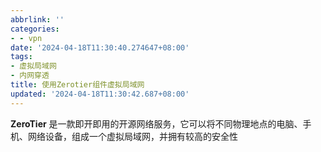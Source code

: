 ```yaml
---
abbrlink: ''
categories:
- - vpn
date: '2024-04-18T11:30:40.274647+08:00'
tags:
- 虚拟局域网
- 内网穿透
title: 使用Zerotier组件虚拟局域网
updated: '2024-04-18T11:30:42.687+08:00'
---
```

**ZeroTier** 是一款即开即用的开源网络服务，它可以将不同物理地点的电脑、手机、网络设备，组成一个虚拟局域网，并拥有较高的安全性
